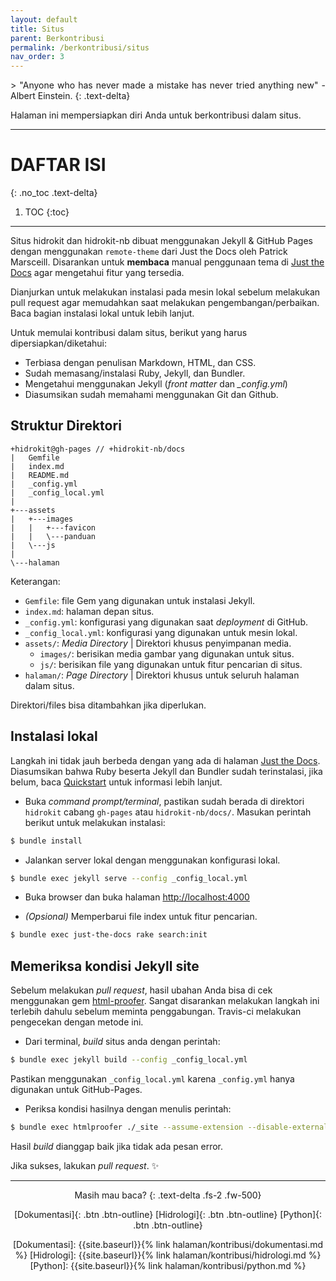 ```yaml
---
layout: default
title: Situs
parent: Berkontribusi
permalink: /berkontribusi/situs
nav_order: 3
---
```


<div align="justify" markdown="1">
> "Anyone who has never made a mistake has never tried anything new" - Albert Einstein.
{: .text-delta}
</div>

Halaman ini mempersiapkan diri Anda untuk berkontribusi dalam situs.

---

# DAFTAR ISI
{: .no_toc .text-delta}

1. TOC
{:toc}

---

Situs hidrokit dan hidrokit-nb dibuat menggunakan Jekyll & GitHub Pages dengan menggunakan `remote-theme` dari Just the Docs oleh Patrick Marsceill. Disarankan untuk **membaca** manual penggunaan tema di [Just the Docs](https://pmarsceill.github.io/just-the-docs/) agar mengetahui fitur yang tersedia.

Dianjurkan untuk melakukan instalasi pada mesin lokal sebelum melakukan pull request agar memudahkan saat melakukan pengembangan/perbaikan. Baca bagian instalasi lokal untuk lebih lanjut.

Untuk memulai kontribusi dalam situs, berikut yang harus dipersiapkan/diketahui:
- Terbiasa dengan penulisan Markdown, HTML, dan CSS.
- Sudah memasang/instalasi Ruby, Jekyll, dan Bundler.
- Mengetahui menggunakan Jekyll (*front matter* dan *_config.yml*)
- Diasumsikan sudah memahami menggunakan Git dan Github.

## Struktur Direktori

```
+hidrokit@gh-pages // +hidrokit-nb/docs
|   Gemfile
|   index.md
|   README.md
|   _config.yml
|   _config_local.yml
|   
+---assets
|   +---images
|   |   +---favicon
|   |   \---panduan
|   \---js
|           
\---halaman

```

Keterangan:
- `Gemfile`: file Gem yang digunakan untuk instalasi Jekyll.
- `index.md`: halaman depan situs.
- `_config.yml`: konfigurasi yang digunakan saat _deployment_ di GitHub.
- `_config_local.yml`: konfigurasi yang digunakan untuk mesin lokal.
- `assets/`: _Media Directory_ \| Direktori khusus penyimpanan media.
  - `images/`: berisikan media gambar yang digunakan untuk situs.
  - `js/`: berisikan file yang digunakan untuk fitur pencarian di situs.
- `halaman/`: _Page Directory_ \| Direktori khusus untuk seluruh halaman dalam situs.

Direktori/files bisa ditambahkan jika diperlukan.

## Instalasi lokal

Langkah ini tidak jauh berbeda dengan yang ada di halaman [Just the Docs](https://pmarsceill.github.io/just-the-docs/). Diasumsikan bahwa Ruby beserta Jekyll dan Bundler sudah terinstalasi, jika belum, baca [Quickstart](https://jekyllrb.com/docs/) untuk informasi lebih lanjut.

- Buka *command prompt/terminal*, pastikan sudah berada di direktori `hidrokit` cabang `gh-pages` atau `hidrokit-nb/docs/`. Masukan perintah berikut untuk melakukan instalasi:

```bash
$ bundle install
```

- Jalankan server lokal dengan menggunakan konfigurasi lokal.

```bash
$ bundle exec jekyll serve --config _config_local.yml
```

- Buka browser dan buka halaman [http://localhost:4000](http://localhost:4000)

- *(Opsional)* Memperbarui file index untuk fitur pencarian.

```bash
$ bundle exec just-the-docs rake search:init
```

## Memeriksa kondisi Jekyll site

Sebelum melakukan _pull request_, hasil ubahan Anda bisa di cek menggunakan gem [html-proofer](https://github.com/gjtorikian/html-proofer). Sangat disarankan melakukan langkah ini terlebih dahulu sebelum meminta penggabungan. Travis-ci melakukan pengecekan dengan metode ini.

- Dari terminal, _build_ situs anda dengan perintah:

```bash
$ bundle exec jekyll build --config _config_local.yml
```
Pastikan menggunakan `_config_local.yml` karena `_config.yml` hanya digunakan untuk GitHub-Pages.

- Periksa kondisi hasilnya dengan menulis perintah:

```bash
$ bundle exec htmlproofer ./_site --assume-extension --disable-external
```
Hasil _build_ dianggap baik jika tidak ada pesan error.

Jika sukses, lakukan _pull request_. ✨

---
<div align="center" markdown="1">
Masih mau baca? 
{: .text-delta .fs-2 .fw-500}

[Dokumentasi]{: .btn .btn-outline}
[Hidrologi]{: .btn .btn-outline}
[Python]{: .btn .btn-outline}

<!-- LINK -->
[Dokumentasi]:  {{site.baseurl}}{% link halaman/kontribusi/dokumentasi.md %}
[Hidrologi]:    {{site.baseurl}}{% link halaman/kontribusi/hidrologi.md %}
[Python]:       {{site.baseurl}}{% link halaman/kontribusi/python.md %}

</div>